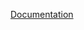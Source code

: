 [Documentation](https://umbrellaleaf5.github.io/locus_no_pilotus/index.html "documentation generated with doxygen")